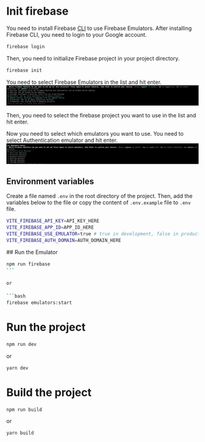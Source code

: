 # Init firebase

You need to install Firebase [CLI](https://firebase.google.com/docs/cli#install_the_firebase_cli) to use Firebase Emulators.
After installing Firebase CLI, you need to login to your Google account.

```bash
firebase login
```

Then, you need to initialize Firebase project in your project directory.

```bash
firebase init
```

You need to select Firebase Emulators in the list and hit enter.
![First list](./static/emulator.jpg)

Then, you need to select the firebase project you want to use in the list and hit enter.

Now you need to select which emulators you want to use. You need to select Authentication emulator and hit enter.
![First list](./static/emulator2.jpg)

## Environment variables

Create a file named `.env` in the root directory of the project. Then, add the variables below to the file or copy the content of `.env.example` file to `.env` file.

```bash
VITE_FIREBASE_API_KEY=API_KEY_HERE
VITE_FIREBASE_APP_ID=APP_ID_HERE
VITE_FIREBASE_USE_EMULATOR=true # true in development, false in production
VITE_FIREBASE_AUTH_DOMAIN=AUTH_DOMAIN_HERE
```

## Run the Emulator

````bash
npm run firebase
```

or

```bash
firebase emulators:start
````

# Run the project

```bash
npm run dev
```

or

```bash
yarn dev
```

# Build the project

```bash
npm run build
```

or

```bash
yarn build
```
